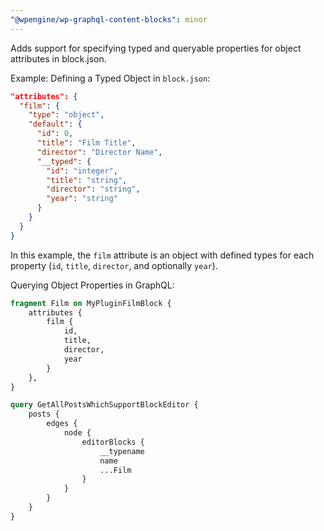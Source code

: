 ```yaml
---
"@wpengine/wp-graphql-content-blocks": minor
---
```


Adds support for specifying typed and queryable properties for object attributes in block.json.

Example: Defining a Typed Object in `block.json`:

```json
"attributes": {
  "film": {
    "type": "object",
    "default": {
      "id": 0,
      "title": "Film Title",
      "director": "Director Name",
      "__typed": {
        "id": "integer",
        "title": "string",
        "director": "string",
        "year": "string"
      }
    }
  }
}
```

In this example, the `film` attribute is an object with defined types for each property (`id`, `title`, `director`, and optionally `year`).

Querying Object Properties in GraphQL:


```graphql
fragment Film on MyPluginFilmBlock {
    attributes {
        film {
            id,
            title,
            director,
            year
        }
    },
}

query GetAllPostsWhichSupportBlockEditor {
    posts {
        edges {
            node {
                editorBlocks {
                    __typename
                    name
                    ...Film
                }
            }
        }
    }
}
```